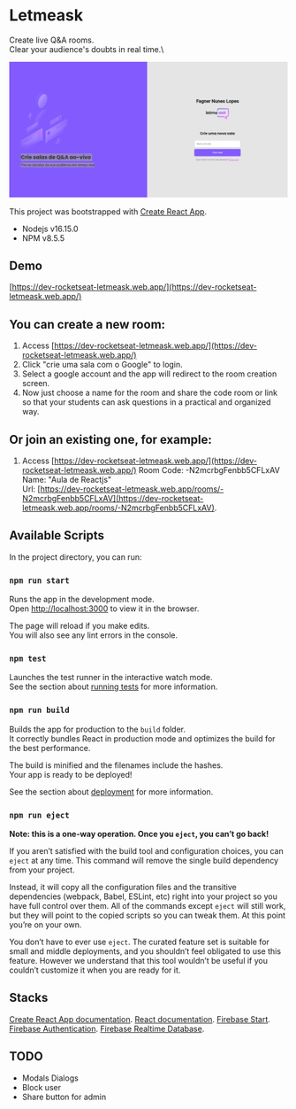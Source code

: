 # Letmeask

Create live Q&A rooms.\
Clear your audience's doubts in real time.\

![Letmeask - Create live Q&A rooms.](screencapture.png)

This project was bootstrapped with [Create React App](https://github.com/facebook/create-react-app).

- Nodejs v16.15.0
- NPM v8.5.5

## Demo

[https://dev-rocketseat-letmeask.web.app/](https://dev-rocketseat-letmeask.web.app/)

## You can create a new room:

1. Access [https://dev-rocketseat-letmeask.web.app/](https://dev-rocketseat-letmeask.web.app/)
2. Click "crie uma sala com o Google" to login.
3. Select a google account and the app will redirect to the room creation screen.
4. Now just choose a name for the room and share the code room or link so that your students can ask questions in a practical and organized way.

## Or join an existing one, for example:<br>

1. Access [https://dev-rocketseat-letmeask.web.app/](https://dev-rocketseat-letmeask.web.app/)
   Room Code: -N2mcrbgFenbb5CFLxAV<br>
   Name: "Aula de Reactjs"<br>
   Url: [https://dev-rocketseat-letmeask.web.app/rooms/-N2mcrbgFenbb5CFLxAV](https://dev-rocketseat-letmeask.web.app/rooms/-N2mcrbgFenbb5CFLxAV).

## Available Scripts

In the project directory, you can run:

### `npm run start`

Runs the app in the development mode.\
Open [http://localhost:3000](http://localhost:3000) to view it in the browser.

The page will reload if you make edits.\
You will also see any lint errors in the console.

### `npm test`

Launches the test runner in the interactive watch mode.\
See the section about [running tests](https://facebook.github.io/create-react-app/docs/running-tests) for more information.

### `npm run build`

Builds the app for production to the `build` folder.\
It correctly bundles React in production mode and optimizes the build for the best performance.

The build is minified and the filenames include the hashes.\
Your app is ready to be deployed!

See the section about [deployment](https://facebook.github.io/create-react-app/docs/deployment) for more information.

### `npm run eject`

**Note: this is a one-way operation. Once you `eject`, you can’t go back!**

If you aren’t satisfied with the build tool and configuration choices, you can `eject` at any time. This command will remove the single build dependency from your project.

Instead, it will copy all the configuration files and the transitive dependencies (webpack, Babel, ESLint, etc) right into your project so you have full control over them. All of the commands except `eject` will still work, but they will point to the copied scripts so you can tweak them. At this point you’re on your own.

You don’t have to ever use `eject`. The curated feature set is suitable for small and middle deployments, and you shouldn’t feel obligated to use this feature. However we understand that this tool wouldn’t be useful if you couldn’t customize it when you are ready for it.

## Stacks

[Create React App documentation](https://facebook.github.io/create-react-app/docs/getting-started).
[React documentation](https://reactjs.org/).
[Firebase Start](https://firebase.google.com/docs/web/setup?authuser=0&%3Bhl=pt&hl=pt).
[Firebase Authentication](https://firebase.google.com/docs/auth?authuser=0&hl=pt).
[Firebase Realtime Database](https://firebase.google.com/docs/database?authuser=0&hl=pt).

## TODO

- Modals Dialogs
- Block user
- Share button for admin
